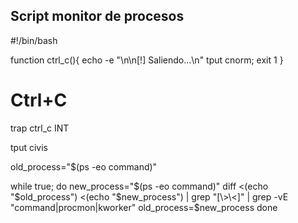 ## Script monitor de procesos


#!/bin/bash

function ctrl_c(){
	echo -e "\n\n[!] Saliendo...\n"
	tput cnorm; exit 1
}

# Ctrl+C 
trap ctrl_c INT

tput civis

old_process="$(ps -eo command)"

while true; do
	new_process="$(ps -eo command)"
	diff <(echo "$old_process") <(echo "$new_process") | grep "[\>\<]" | grep -vE "command|procmon|kworker"
	old_process=$new_process
done
